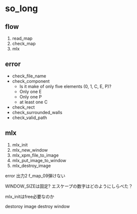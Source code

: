 # so_long

## flow
1. read_map
1. check_map
1. mlx

## error
- check_file_name
- check_component
	- Is it make of only five elements (0, 1, C, E, P)?
	- Only one E
	- Only one P
	- at least one C
- check_rect
- check_surrounded_walls
- check_valid_path


## mlx
1. mlx_init
1. mlx_new_window
1. mlx_xpm_file_to_image
1. mlx_put_image_to_window
1. mlx_destroy_image



error 出力2
f_map_09弾けない

WINDOW_SIZEは固定?
エスケープの数字はどのようにしらべた？

mlx_initはfree必要なのか

destoroy image
destroy window
